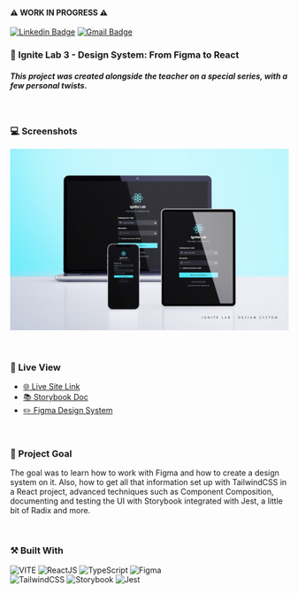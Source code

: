 #### ⚠️ WORK IN PROGRESS ⚠️

[![Linkedin Badge](https://img.shields.io/badge/-guilhermerera-blue?style=flat-square&logo=Linkedin&logoColor=white&link=https://www.linkedin.com/in/guilhermerera/)](https://www.linkedin.com/in/guilhermerera/)
[![Gmail Badge](https://img.shields.io/badge/-hello@rera.dev-c14438?style=flat-square&logo=Gmail&logoColor=white&link=mailto:hello@rera.dev)](mailto:hello@rera.dev)

### 🚀 Ignite Lab 3 - Design System: From Figma to React

##### This project was created alongside the teacher on a special series, with a few personal twists.

<br>

### 💻 Screenshots

![](./src/assets/images/screenshot/screenshot.png)

<br>

### 🔎 Live View

- [🌐 Live Site Link](https://01-ignite-feed.vercel.app)
- [📚 Storybook Doc ](guilhermerera.github.io/ignite-design-system/)
- [✏️ Figma Design System](https://www.figma.com/file/isebwceKwRrt1ScuihEsLb/Ignite-lab-Design-System?node-id=0%3A1)

<br>

### 🎯 Project Goal

The goal was to learn how to work with Figma and how to create a design system on it. Also, how to get all that information set up with TailwindCSS in a React project, advanced techniques such as Component Composition, documenting and testing the UI with Storybook integrated with Jest, a little bit of Radix and more.

<br>

### ⚒️ Built With

<img src="https://img.shields.io/badge/Vite-B73BFE?style=flat&logo=vite&logoColor=FFD62E" alt="VITE"> <img src="https://img.shields.io/badge/React-20232A?style=flat&logo=react&logoColor=61DAFB" ALT="ReactJS"> ![TypeScript](https://img.shields.io/badge/typescript-%23007ACC.svg?style=flat&logo=typescript&logoColor=white) ![Figma](https://img.shields.io/badge/figma-%23F24E1E.svg?style=flat&logo=figma&logoColor=white)
<br/>![TailwindCSS](https://img.shields.io/badge/tailwindcss-%2338B2AC.svg?style=flat&logo=tailwind-css&logoColor=white) ![Storybook](https://img.shields.io/badge/-Storybook-FF4785?style=flat&logo=storybook&logoColor=white) ![Jest](https://img.shields.io/badge/-jest-%23C21325?style=flat&logo=jest&logoColor=white)
